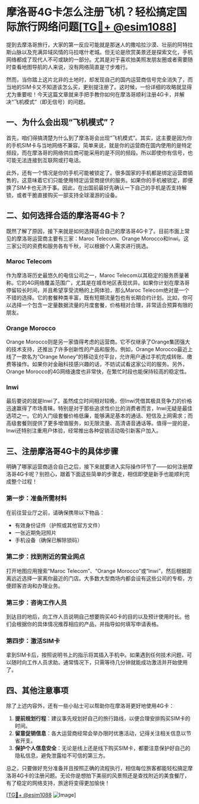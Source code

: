 # 摩洛哥4G卡怎么注册飞机？轻松搞定国际旅行网络问题[[TG💪+ @esim1088](https://t.me/s/esim1088)]

提到去摩洛哥旅行，大家的第一反应可能就是那迷人的撒哈拉沙漠、壮丽的阿特拉斯山脉以及充满异域风情的马拉喀什老城。但无论是欣赏美景还是探索文化，手机网络都成了现代人不可或缺的一部分。尤其是对于喜欢拍美照发朋友圈或者需要随时查看地图导航的人来说，没有网络简直是寸步难行。

然而，当你踏上这片北非的土地时，却发现自己的国内运营商信号完全消失了，而当地的SIM卡又不知道该怎么买，更别提注册了。这时候，一份详细的攻略就显得尤为重要啦！今天这篇文章就来手把手教你如何在摩洛哥顺利注册4G卡，并解决“飞机模式”（即无信号）的问题。

## 一、为什么会出现“飞机模式”？

首先，咱们得搞清楚为什么到了摩洛哥会出现“飞机模式”。其实，这主要是因为你的手机SIM卡与当地网络不兼容。简单来说，就是你的运营商在国内使用的是特定频段，而在摩洛哥的网络供应商可能采用的是不同的频段。所以即使你有信号，也可能无法连接到互联网或打电话。

此外，还有一个情况是你的手机可能被锁定了。很多国家的手机都是绑定运营商销售的，这意味着它们只能使用特定运营商提供的服务。如果你的手机被锁定，即便换了SIM卡也无济于事。因此，在出国前最好先确认一下自己的手机是否支持解锁，或者干脆直接购买一部支持全球漫游的设备。

## 二、如何选择合适的摩洛哥4G卡？

既然了解了原因，接下来就是如何选择适合自己的摩洛哥4G卡了。目前市面上常见的摩洛哥运营商主要有三家：Maroc Telecom、Orange Morocco和Inwi。这三家公司的资费和服务各有千秋，可以根据个人需求进行挑选。

### Maroc Telecom

作为摩洛哥历史最悠久的电信公司之一，Maroc Telecom以其稳定的服务质量著称。它的4G网络覆盖范围广，尤其是在城市地区表现优异。如果你计划在摩洛哥停留较长时间，并且希望享受流畅的上网体验，那么Maroc Telecom绝对是一个不错的选择。它的套餐种类丰富，既有短期流量包也有长期合约计划。比如，你可以选择一个包含一定量数据流量的月度套餐，价格相对合理，非常适合预算有限的朋友。

### Orange Morocco

Orange Morocco则是另一家值得考虑的运营商。它不仅继承了Orange集团强大的技术支持，还推出了许多创新性的产品和服务。例如，Orange Morocco最近上线了一款名为“Orange Money”的移动支付平台，允许用户通过手机完成转账、缴费等操作。如果你对金融科技感兴趣的话，不妨试试看这家公司的服务。另外，Orange Morocco的4G网络速度也非常快，在繁忙时段也能保持较高的稳定性。

### Inwi

最后要说的就是Inwi了。虽然成立时间相对较晚，但Inwi凭借其极具竞争力的价格迅速赢得了市场青睐。特别是对于那些追求性价比的消费者而言，Inwi无疑是最佳选项之一。它的入门级套餐价格低廉，能够满足基本的通话、短信及上网需求；而高级套餐则提供了更多增值服务，如无限流量、高清语音通话等。值得一提的是，Inwi还特别注重用户体验，经常推出各种促销活动吸引新客户加入。

## 三、注册摩洛哥4G卡的具体步骤

明确了哪家运营商适合自己之后，接下来就要进入实际操作环节了——如何注册摩洛哥4G卡呢？别担心，跟着下面这些简单的步骤走，相信即使是新手也能顺利完成整个过程！

### 第一步：准备所需材料

在前往营业厅之前，请确保携带以下物品：
- 有效身份证件（护照或其他官方文件）
- 一张近期免冠照片
- 手机设备（确保已解除锁码）

### 第二步：找到附近的营业网点

打开地图应用搜索“Maroc Telecom”、“Orange Morocco”或“Inwi”，然后根据距离远近选择一家离你最近的门店。大多数大型商场内都会设有这些公司的专柜，方便顾客咨询和办理业务。

### 第三步：咨询工作人员

到达目的地后，向工作人员说明自己想要购买4G卡的目的以及预计使用时长。他们会根据你的具体情况推荐相应的产品，并指导如何填写申请表格。

### 第四步：激活SIM卡

拿到SIM卡后，按照说明书上的指示将其插入手机中。如果遇到任何技术问题，可以随时向工作人员求助。通常情况下，只需等待几分钟就能成功激活并开始使用了。

## 四、其他注意事项

除了上述内容外，还有一些小贴士可以帮助你在摩洛哥更好地使用4G卡：

1. **提前规划行程**：建议事先规划好自己的旅行路线，以便合理安排购买SIM卡的时间。
2. **留意促销信息**：各大运营商经常会举办限时优惠活动，记得关注相关信息以节省开支。
3. **保护个人信息安全**：无论是线上还是线下购买SIM卡，都要注意保护好自己的隐私信息，避免泄露给不可信的第三方。

总之，只要做好充分准备并且按照正确的流程执行，相信每位旅客都能轻松搞定摩洛哥4G卡的注册问题。无论你是想拍下美丽的风景照还是查找附近的美食餐厅，有了稳定的网络支持，旅途将变得更加愉快！

[[TG💪+ @esim1088](https://t.me/s/esim1088) ![Image](https://i.postimg.cc/4NQfJmqS/Snipaste-2025-05-13-00-14-12.png)]